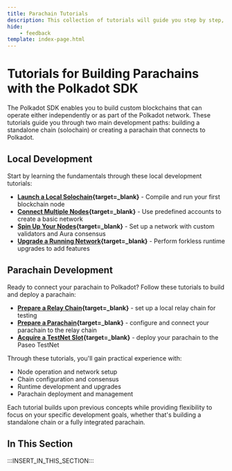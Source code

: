 ```yaml
---
title: Parachain Tutorials
description: This collection of tutorials will guide you step by step, from setting up your first local chain to deploying and customizing a fully operational parachain.
hide: 
    - feedback
template: index-page.html
---
```


# Tutorials for Building Parachains with the Polkadot SDK

The Polkadot SDK enables you to build custom blockchains that can operate either independently or as part of the Polkadot network. These tutorials guide you through two main development paths: building a standalone chain (solochain) or creating a parachain that connects to Polkadot.

## Local Development

Start by learning the fundamentals through these local development tutorials:

- **[Launch a Local Solochain](/tutorials/polkadot-sdk/parachains/local-chain/launch-a-local-solochain/){target=\_blank}** - Compile and run your first blockchain node
- **[Connect Multiple Nodes](/tutorials/polkadot-sdk/parachains/local-chain/connect-multiple-nodes/){target=\_blank}** - Use predefined accounts to create a basic network
- **[Spin Up Your Nodes](/tutorials/polkadot-sdk/parachains/local-chain/connect-multiple-nodes/){target=\_blank}** - Set up a network with custom validators and Aura consensus
- **[Upgrade a Running Network](/tutorials/polkadot-sdk/parachains/local-chain/connect-multiple-nodes/){target=\_blank}** - Perform forkless runtime upgrades to add features

## Parachain Development 

Ready to connect your parachain to Polkadot? Follow these tutorials to build and deploy a parachain:

- **[Prepare a Relay Chain](/tutorials/polkadot-sdk/parachains/connect-to-relay-chain/prepare-relay-chain/){target=\_blank}** - set up a local relay chain for testing
- **[Prepare a Parachain](/tutorials/polkadot-sdk/parachains/connect-to-relay-chain/prepare-parachain/){target=\_blank}** - configure and connect your parachain to the relay chain
- **[Acquire a TestNet Slot](/tutorials/polkadot-sdk/parachains/connect-to-relay-chain/acquire-a-testnet-slot/){target=\_blank}** - deploy your parachain to the Paseo TestNet

Through these tutorials, you'll gain practical experience with:

- Node operation and network setup
- Chain configuration and consensus
- Runtime development and upgrades
- Parachain deployment and management

Each tutorial builds upon previous concepts while providing flexibility to focus on your specific development goals, whether that's building a standalone chain or a fully integrated parachain.

## In This Section

:::INSERT_IN_THIS_SECTION:::